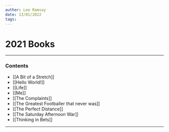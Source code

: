 ```yaml
---
author: Lee Ramsay
date: 13/01/2022
tags:
---
```


# 2021 Books
---
 
 ### Contents


*  [[A Bit of a Stretch]]
*  [[Hello World!]]
*  [[Life]]
*  [[Me]]
*  [[The Complaints]]
* [[The Greatest Footballer that never was]]
* [[The Perfect Distance]]
* [[The Saturday Afternoon War]]
* [[Thinking in Bets]]


___
